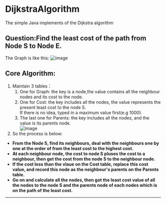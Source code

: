
# DijkstraAlgorithm
The simple Java implements of the  Dijkstra algorithm
## Question:Find the least cost of the path from Node S to Node E.   
The Graph is like this:
![image](https://github.com/user-attachments/assets/b3b47b89-6146-4e43-8759-8c40e8e591a1)

## Core Algorithm:  
1. Maintain 3 tables：  
    1. One for Graph: the key is a node,the value contains all the neighbour nodes and its cost to the node.  
    2. One for Cost: the key includes all the nodes, the value represents the present least cost to the node S.   
      If there is no idea, typed in a maximum value first(e.g 1000).  
    3. The last one for Parents: the key includes all the nodes, and the value is its parents node.   
![image](https://github.com/user-attachments/assets/b1cbadd6-fe4b-40bf-831a-eda2dd708118)
2. So the process is below:  
- **From the Node S, find its neighbours, deal with the neighbours one by one at the order of from the least cost to the highest cost.**    
- **At each neighbour node, the cost to node S pluses the cost to a neighbour, then get the cost from the node S to the neighbour node.**
- **If the cost less than the vlaue on the Cost table, replace this cost value, and record this node as the neighbour's parents on the Parents table.**
- **Go on and calculate all the nodes, then got the least cost value of all the nodes to the node S and the parents node of each nodes which is on the path of the least cost.**  

***
